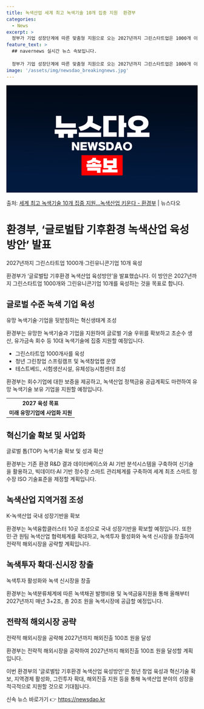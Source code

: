 ```yaml
---
title: 녹색산업 세계 최고 녹색기술 10개 집중 지원  환경부
categories:
  - News
excerpt: >
  정부가 기업 성장단계에 따른 맞춤형 지원으로 오는 2027년까지 그린스타트업은 1000개 이상, 예비 그린유…
feature_text: >
  ## navernews 실시간 뉴스 속보입니다.

  정부가 기업 성장단계에 따른 맞춤형 지원으로 오는 2027년까지 그린스타트업은 1000개 이상, 예비 그린유…
image: '/assets/img/newsdao_breakingnews.jpg'
---
```


![뉴스다오 속보](/assets/img/newsdao_breakingnews.jpg)

<p>출처: <a href="https://newsdao.kr/3235" rel="dofollow">세계 최고 녹색기술 10개 집중 지원…녹색산업 키운다 - 환경부</a> | 뉴스다오</p>

<h1>환경부, ‘글로벌탑 기후환경 녹색산업 육성방안’ 발표</h1>

<p data-ke-size="size16">2027년까지 그린스타트업 1000개·그린유니콘기업 10개 육성</p>

환경부가 ‘글로벌탑 기후환경 녹색산업 육성방안’을 발표했습니다. 이 방안은 2027년까지 그린스타트업 1000개와 그린유니콘기업 10개를 육성하는 것을 목표로 합니다.

<h2>글로벌 수준 녹색 기업 육성</h2>

<p data-ke-size="size16">유망 녹색기술·기업을 뒷받침하는 혁신생태계 조성</p>

환경부는 유망한 녹색기술과 기업을 지원하여 글로벌 기술 우위를 확보하고 초순수 생산, 유가금속 회수 등 10대 녹색기술에 집중 지원할 예정입니다.

<ul>
  <li>그린스타트업 1000개사를 육성</li>
  <li>청년 그린창업 스프링캠프 및 녹색창업랩 운영</li>
  <li>테스트베드, 시험생산시설, 유체성능시험센터 조성</li>
</ul>

환경부는 회수기업에 대한 보증을 제공하고, 녹색산업 정책금융 공급계획도 마련하여 유망 녹색기술 보유 기업을 지원할 예정입니다.

<table>
  <tr>
    <td style="text-align: center; height: 17px;"><b>2027 육성 목표</b></td>
  </tr>
  <tr>
    <td style="text-align: center; height: 17px;"><b>미래 유망기업에 사업화 지원</b></td>
  </tr>
</table>

<h2>혁신기술 확보 및 사업화</h2>

<p data-ke-size="size16">글로벌 톱(TOP) 녹색기술 확보 및 성과 확산</p>

환경부는 기존 환경 R&D 결과 데이터베이스와 AI 기반 분석시스템을 구축하여 신기술을 활용하고, 빅데이터·AI 기반 정수장 스마트 관리체계를 구축하여 세계 최초 스마트 정수장 ISO 기술표준을 제정할 계획입니다.

<h2>녹색산업 지역거점 조성</h2>

<p data-ke-size="size16">K-녹색산업 국내 성장기반을 확보</p>

환경부는 녹색융합클러스터 10곳 조성으로 국내 성장기반을 확보할 예정입니다. 또한 민·관 원팀 녹색산업 협력체계를 확대하고, 녹색투자 활성화와 녹색 신시장을 창출하여 전략적 해외시장을 공략할 계획입니다.

<h2>녹색투자 확대·신시장 창출</h2>

<p data-ke-size="size16">녹색투자 활성화와 녹색 신시장을 창출</p>

환경부는 녹색분류체계에 따른 녹색채권 발행비용 및 녹색금융지원을 통해 올해부터 2027년까지 매년 3+2조, 총 20조 원을 녹색시장에 공급할 예정입니다.

<h2>전략적 해외시장 공략</h2>

<p data-ke-size="size16">전략적 해외시장을 공략해 2027년까지 해외진출 100조 원을 달성</p>

환경부는 전략적 해외시장을 공략하여 2027년까지 해외진출 100조 원을 달성할 계획입니다.

이번 환경부의 '글로벌탑 기후환경 녹색산업 육성방안'은 청년 창업 육성과 혁신기술 확보, 지역경제 활성화, 그린투자 확대, 해외진출 지원 등을 통해 녹색산업 분야의 성장을 적극적으로 지원할 것으로 기대됩니다. 

신속 뉴스 바로가기 👉 <a href="https://newsdao.kr" rel="dofollow">https://newsdao.kr</a>


